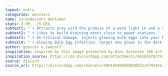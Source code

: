 ```yaml
---
layout: entry
categories: monsters 
name: Incandescent Huntsman
stats: 3 HP,  15 DEX
subtext1: " • Attracts prey with the promise of a warm light in and a stolen humanoid face in the dark."
subtext2: " • Likes to build draining nests close to power stations."
subtext3: " • On Critical Damage, injects glowing bulb eggs into your bloodstream. "
subtext4: " • Glowing Bulb Egg Infection: target now glows in the dark (brighter in high electric areas). While infected they are drawn (CHA negates) to touch high voltage objects like a moth towards bright lights. If killed while touching said object 2d4 Incandescent Huntsmanlings escape, all bearing the target's face. The eggs can be removed by aggressive degaussing (you'll need a specialist or a very big magnet) or by avoiding all things electrical for a span of two weeks."
author: gooscar & twocalf
inspiration: inspired by this image presented by Alec Sorensen (EB artist)
inspiration_source: https://cdn.discordapp.com/attachments/663658762741088284/700085011331678258/cqwf9gpaqf311.png
source: discord
source_url: https://discordapp.com/channels/499193406828838922/674544134798966806/700112795928100974
---
```

